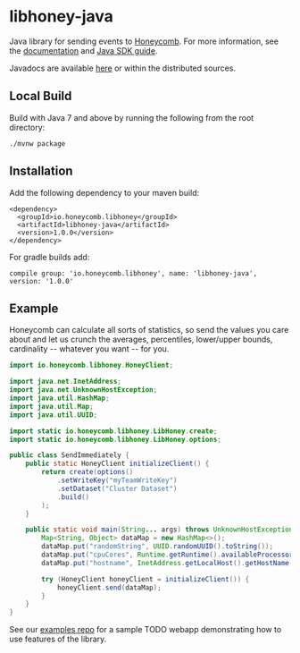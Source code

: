 # libhoney-java
Java library for sending events to [Honeycomb](https://honeycomb.io). For more information, see the [documentation](https://honeycomb.io/docs/) and [Java SDK guide](https://honeycomb.io/docs/connect/java).

Javadocs are available [here](https://honeycombio.github.io/libhoney-java/) or within the distributed sources.

## Local Build

Build with Java 7 and above by running the following from the root directory:
```
./mvnw package
```

## Installation

Add the following dependency to your maven build:
```
<dependency>
  <groupId>io.honeycomb.libhoney</groupId>
  <artifactId>libhoney-java</artifactId>
  <version>1.0.0</version>
</dependency>
```
For gradle builds add:
```
compile group: 'io.honeycomb.libhoney', name: 'libhoney-java', version: '1.0.0'
```

## Example
Honeycomb can calculate all sorts of statistics, so send the values you care about and let us crunch the
averages, percentiles, lower/upper bounds, cardinality -- whatever you want -- for you.

```java
import io.honeycomb.libhoney.HoneyClient;

import java.net.InetAddress;
import java.net.UnknownHostException;
import java.util.HashMap;
import java.util.Map;
import java.util.UUID;

import static io.honeycomb.libhoney.LibHoney.create;
import static io.honeycomb.libhoney.LibHoney.options;

public class SendImmediately {
    public static HoneyClient initializeClient() {
        return create(options()
            .setWriteKey("myTeamWriteKey")
            .setDataset("Cluster Dataset")
            .build()
        );
    }

    public static void main(String... args) throws UnknownHostException {
        Map<String, Object> dataMap = new HashMap<>();
        dataMap.put("randomString", UUID.randomUUID().toString());
        dataMap.put("cpuCores", Runtime.getRuntime().availableProcessors());
        dataMap.put("hostname", InetAddress.getLocalHost().getHostName());

        try (HoneyClient honeyClient = initializeClient()) {
            honeyClient.send(dataMap);
        }
    }
}
```

See our [examples repo](https://github.com/honeycombio/examples/tree/master/java-webapp) for a sample TODO webapp demonstrating how to use features of the library.
